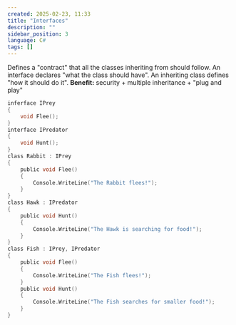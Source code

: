 ```yaml
---
created: 2025-02-23, 11:33
title: "Interfaces"
description: ""
sidebar_position: 3
language: C#
tags: []
---
```

Defines a "contract" that all the classes inheriting from should follow. An interface declares "what the class should have". An inheriting class defines "how it should do it".
**Benefit:** security + multiple inheritance + "plug and play"

```c
inferface IPrey
{
	void Flee();
}
interface IPredator
{
	void Hunt();
}
class Rabbit : IPrey
{
	public void Flee()
	{
		Console.WriteLine("The Rabbit flees!");
	}
}
class Hawk : IPredator
{
	public void Hunt()
	{
		Console.WriteLine("The Hawk is searching for food!");
	}
}
class Fish : IPrey, IPredator
{
	public void Flee()
	{
		Console.WriteLine("The Fish flees!");
	}
	public void Hunt()
	{
		Console.WriteLine("The Fish searches for smaller food!");
	}
}
```